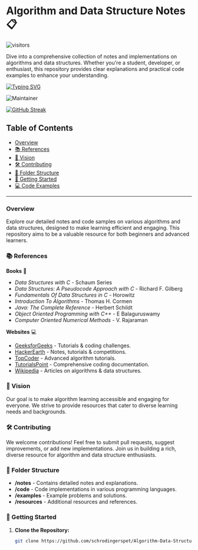 # Algorithm and Data Structure Notes :clipboard:

 ![visitors](https://visitor-badge.laobi.icu/badge?page_id=DSA-Programs.visitor-badge&right_text=My%20Page%20Visitors)

Dive into a comprehensive collection of notes and implementations on algorithms and data structures. Whether you're a student, developer, or enthusiast, this repository provides clear explanations and practical code examples to enhance your understanding.

[![Typing SVG](https://readme-typing-svg.demolab.com?font=Fira+Code&weight=700&duration=2500&pause=500&color=A9F75A&center=true&vCenter=true&width=435&lines=WELCOME+TO+ALGORITHM+AND+DATA+STRUCTURE+NOTES+%E2%9C%A8;EXPLORE+CLEAR+NOTES+AND+CODE+IMPLEMENTATIONS+%E2%9C%A8)](https://git.io/typing-svg)

![Maintainer](https://img.shields.io/badge/Creator-Aditya_Akolkar-black)

[![GitHub Streak](https://streak-stats.demolab.com?user=schrodingerspet&theme=dark&hide_border=true)](https://git.io/streak-stats)

## Table of Contents

- [Overview](#overview)
- [📚 References](#references)
- [🎯 Vision](#vision)
- [🛠️ Contributing](#contributing)
- [📁 Folder Structure](#folder-structure)
- [🚀 Getting Started](#getting-started)
- [💻 Code Examples](#code-examples)

---

### Overview

Explore our detailed notes and code samples on various algorithms and data structures, designed to make learning efficient and engaging. This repository aims to be a valuable resource for both beginners and advanced learners.

### 📚 References

**Books** :book:
- *Data Structures with C* - Schaum Series
- *Data Structures: A Pseudocode Approach with C* - Richard F. Gilberg
- *Fundamentals Of Data Structures in C* - Horowitz
- *Introduction To Algorithms* - Thomas H. Cormen
- *Java: The Complete Reference* - Herbert Schildt
- *Object Oriented Programming with C++* - E Balaguruswamy
- *Computer Oriented Numerical Methods* - V. Rajaraman

**Websites** :computer:
- [GeeksforGeeks](http://www.geeksforgeeks.org) - Tutorials & coding challenges.
- [HackerEarth](https://www.hackerearth.com/notes) - Notes, tutorials & competitions.
- [TopCoder](https://www.topcoder.com/community/data-science/data-science-tutorials) - Advanced algorithm tutorials.
- [TutorialsPoint](http://www.tutorialspoint.com) - Comprehensive coding documentation.
- [Wikipedia](https://en.wikipedia.org) - Articles on algorithms & data structures.

### 🎯 Vision

Our goal is to make algorithm learning accessible and engaging for everyone. We strive to provide resources that cater to diverse learning needs and backgrounds.

### 🛠️ Contributing

We welcome contributions! Feel free to submit pull requests, suggest improvements, or add new implementations. Join us in building a rich, diverse resource for algorithm and data structure enthusiasts.

### 📁 Folder Structure

- **/notes** - Contains detailed notes and explanations.
- **/code** - Code implementations in various programming languages.
- **/examples** - Example problems and solutions.
- **/resources** - Additional resources and references.

### 🚀 Getting Started

1. **Clone the Repository:**
   ```bash
   git clone https://github.com/schrodingerspet/Algorithm-Data-Structure-Notes.git
